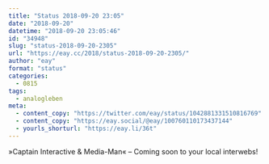 ```yaml
---
title: "Status 2018-09-20 23:05"
date: "2018-09-20"
datetime: "2018-09-20 23:05:46"
id: "34948"
slug: "status-2018-09-20-2305"
url: "https://eay.cc/2018/status-2018-09-20-2305/"
author: "eay"
format: "status"
categories:
  - 0815
tags:
  - analogleben
meta:
  - content_copy: "https://twitter.com/eay/status/1042881331510816769"
  - content_copy: "https://eay.social/@eay/100760110173437144"
  - yourls_shorturl: "https://eay.li/36t"
---
```


»Captain Interactive & Media-Man« – Coming soon to your local interwebs!

